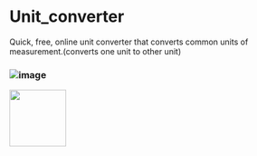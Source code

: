 # Unit_converter
Quick, free, online unit converter that converts common units of measurement.(converts one unit to other unit)
### ![image](https://user-images.githubusercontent.com/116144041/196704396-4da27f48-e06a-4652-a169-3b0f2bfff5c9.png)
<img src="https://user-images.githubusercontent.com/116144041/196704396-4da27f48-e06a-4652-a169-3b0f2bfff5c9.png" width="100" height="100">
